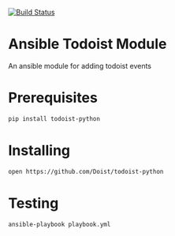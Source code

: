 [![Build Status](https://travis-ci.org/thomaslorentsen/ansible-todoist.svg?branch=master)](https://travis-ci.org/thomaslorentsen/ansible-todoist)
# Ansible Todoist Module
An ansible module for adding todoist events

# Prerequisites
```bash
pip install todoist-python
```
# Installing
```bash
open https://github.com/Doist/todoist-python
```
# Testing
```bash
ansible-playbook playbook.yml
```
